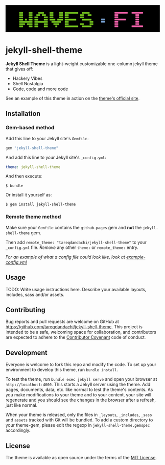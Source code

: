 <img src="assets/wavesfilogo.png" class="detail_header">

# jekyll-shell-theme

**Jekyll Shell Theme** is a light-weight customizable one-column jekyll theme that gives off:

- Hackery Vibes
- Shell Nostalgia
- Code, code and more code

See an example of this theme in action on the [theme's official site](https://tareqdandachi.github.io/jekyll-shell-theme).

## Installation

### Gem-based method

Add this line to your Jekyll site's `Gemfile`:

```ruby
gem "jekyll-shell-theme"
```

And add this line to your Jekyll site's `_config.yml`:

```yaml
theme: jekyll-shell-theme
```

And then execute:

    $ bundle

Or install it yourself as:

    $ gem install jekyll-shell-theme

### Remote theme method

Make sure your `Gemfile` contains the `github-pages` gem and **not** the `jekyll-shell-theme` gem.

Then add `remote_theme: "tareqdandachi/jekyll-shell-theme"` to your `_config.yml` file.
*Remove* any other `theme:` or `remote_theme:` entry.

*For an example of what a config file could look like, look at [example-config.yml](https://github.com/tareqdandachi/jekyll-shell-theme/blob/master/example-config.yml)*

## Usage

TODO: Write usage instructions here. Describe your available layouts, includes, sass and/or assets.

## Contributing

Bug reports and pull requests are welcome on GitHub at https://github.com/tareqdandachi/jekyll-shell-theme. This project is intended to be a safe, welcoming space for collaboration, and contributors are expected to adhere to the [Contributor Covenant](http://contributor-covenant.org) code of conduct.

## Development

Everyone is welcome to fork this repo and modify the code. To set up your environment to develop this theme, run `bundle install`.

To test the theme, run `bundle exec jekyll serve` and open your browser at `http://localhost:4000`. This starts a Jekyll server using the theme. Add pages, documents, data, etc. like normal to test the theme's contents. As you make modifications to your theme and to your content, your site will regenerate and you should see the changes in the browser after a refresh, just like normal.

When your theme is released, only the files in `_layouts`, `_includes`, `_sass` and `assets` tracked with Git will be bundled.
To add a custom directory to your theme-gem, please edit the regexp in `jekyll-shell-theme.gemspec` accordingly.

## License

The theme is available as open source under the terms of the [MIT License](https://opensource.org/licenses/MIT).
